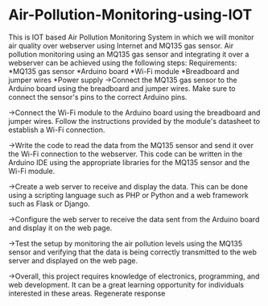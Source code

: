 # Air-Pollution-Monitoring-using-IOT
This is IOT based Air Pollution Monitoring System in which we will monitor air quality over webserver using Internet and MQ135 gas sensor.
Air pollution monitoring using an MQ135 gas sensor and integrating it over a webserver can be achieved using the following steps:
Requirements:
*MQ135 gas sensor
*Arduino board
*Wi-Fi module
*Breadboard and jumper wires
*Power supply
->Connect the MQ135 gas sensor to the Arduino board using the breadboard and jumper wires. Make sure to connect the sensor's pins to the correct Arduino pins.

->Connect the Wi-Fi module to the Arduino board using the breadboard and jumper wires. Follow the instructions provided by the module's datasheet to establish a Wi-Fi connection.

->Write the code to read the data from the MQ135 sensor and send it over the Wi-Fi connection to the webserver. This code can be written in the Arduino IDE using the appropriate libraries for the MQ135 sensor and the Wi-Fi module.

->Create a web server to receive and display the data. This can be done using a scripting language such as PHP or Python and a web framework such as Flask or Django.

->Configure the web server to receive the data sent from the Arduino board and display it on the web page.

->Test the setup by monitoring the air pollution levels using the MQ135 sensor and verifying that the data is being correctly transmitted to the web server and displayed on the web page.

->Overall, this project requires knowledge of electronics, programming, and web development. It can be a great learning opportunity for individuals interested in these areas.
Regenerate response
